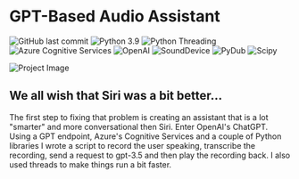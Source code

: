 # GPT-Based Audio Assistant

![GitHub last commit](https://img.shields.io/github/last-commit/adarschwarzbach/chatterGPT)
![Python 3.9](https://img.shields.io/badge/python-3.9-blue.svg)
![Python Threading](https://img.shields.io/badge/Python-Threading-blue)
![Azure Cognitive Services](https://img.shields.io/badge/Azure-Cognitive%20Services-blue)
![OpenAI](https://img.shields.io/badge/OpenAI-GPT-blue)
![SoundDevice](https://img.shields.io/badge/SoundDevice-library-blue)
![PyDub](https://img.shields.io/badge/PyDub-library-blue)
![Scipy](https://img.shields.io/badge/Scipy-library-blue)


![Project Image](https://modellma2.files.wordpress.com/2015/09/screen-shot-2015-10-14-at-14-11-58.png)  <!-- Replace with your project image URL -->

## We all wish that Siri was a bit better... 
The first step to fixing that problem is creating an assistant that is a lot "smarter" and more conversational then Siri. Enter OpenAI's ChatGPT. Using a GPT endpoint, Azure's Cognitive Services and a couple of Python libraries I wrote a script to record the user speaking, transcribe the recording, send a request to gpt-3.5 and then play the recording back. I also used threads to make things run a bit faster. 

